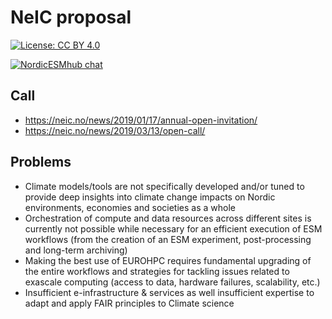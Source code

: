 # NeIC proposal


[![License: CC BY 4.0](https://img.shields.io/badge/License-CC%20BY%204.0-lightgrey.svg)](https://creativecommons.org/licenses/by/4.0/)

[![NordicESMhub chat](https://img.shields.io/badge/zulip-join_chat-brightgreen.svg)](https://nordicesmhub.zulipchat.com)


## Call

- https://neic.no/news/2019/01/17/annual-open-invitation/
- https://neic.no/news/2019/03/13/open-call/

## Problems


- Climate models/tools are not specifically developed and/or tuned to provide deep insights into climate change impacts on Nordic environments, economies and societies as a whole
- Orchestration of compute and data resources across different sites is currently not possible while necessary for an efficient execution of ESM workflows (from the creation of an ESM experiment, post-processing and long-term archiving)
- Making the best use of EUROHPC requires fundamental upgrading of the entire workflows and strategies for tackling issues related to exascale computing (access to data, hardware failures, scalability, etc.) 
- Insufficient e-infrastructure & services as well insufficient expertise to adapt and apply FAIR principles to Climate science

